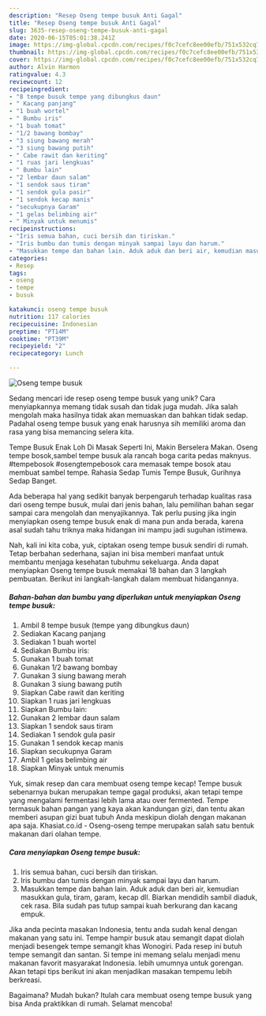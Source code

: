 ```yaml
---
description: "Resep Oseng tempe busuk Anti Gagal"
title: "Resep Oseng tempe busuk Anti Gagal"
slug: 3635-resep-oseng-tempe-busuk-anti-gagal
date: 2020-06-15T05:01:38.241Z
image: https://img-global.cpcdn.com/recipes/f0c7cefc8ee00efb/751x532cq70/oseng-tempe-busuk-foto-resep-utama.jpg
thumbnail: https://img-global.cpcdn.com/recipes/f0c7cefc8ee00efb/751x532cq70/oseng-tempe-busuk-foto-resep-utama.jpg
cover: https://img-global.cpcdn.com/recipes/f0c7cefc8ee00efb/751x532cq70/oseng-tempe-busuk-foto-resep-utama.jpg
author: Alvin Harmon
ratingvalue: 4.3
reviewcount: 12
recipeingredient:
- "8 tempe busuk tempe yang dibungkus daun"
- " Kacang panjang"
- "1 buah wortel"
- " Bumbu iris"
- "1 buah tomat"
- "1/2 bawang bombay"
- "3 siung bawang merah"
- "3 siung bawang putih"
- " Cabe rawit dan keriting"
- "1 ruas jari lengkuas"
- " Bumbu lain"
- "2 lembar daun salam"
- "1 sendok saus tiram"
- "1 sendok gula pasir"
- "1 sendok kecap manis"
- "secukupnya Garam"
- "1 gelas belimbing air"
- " Minyak untuk menumis"
recipeinstructions:
- "Iris semua bahan, cuci bersih dan tiriskan."
- "Iris bumbu dan tumis dengan minyak sampai layu dan harum."
- "Masukkan tempe dan bahan lain. Aduk aduk dan beri air, kemudian masukkan gula, tiram, garam, kecap dll. Biarkan mendidih sambil diaduk, cek rasa. Bila sudah pas tutup sampai kuah berkurang dan kacang empuk."
categories:
- Resep
tags:
- oseng
- tempe
- busuk

katakunci: oseng tempe busuk 
nutrition: 117 calories
recipecuisine: Indonesian
preptime: "PT14M"
cooktime: "PT39M"
recipeyield: "2"
recipecategory: Lunch

---
```



![Oseng tempe busuk](https://img-global.cpcdn.com/recipes/f0c7cefc8ee00efb/751x532cq70/oseng-tempe-busuk-foto-resep-utama.jpg)

Sedang mencari ide resep oseng tempe busuk yang unik? Cara menyiapkannya memang tidak susah dan tidak juga mudah. Jika salah mengolah maka hasilnya tidak akan memuaskan dan bahkan tidak sedap. Padahal oseng tempe busuk yang enak harusnya sih memiliki aroma dan rasa yang bisa memancing selera kita.

Tempe Busuk Enak Loh Di Masak Seperti Ini, Makin Berselera Makan. Oseng tempe bosok,sambel tempe busuk ala rancah boga carita pedas maknyus. #tempebosok #osengtempebosok cara memasak tempe bosok atau membuat sambel tempe. Rahasia Sedap Tumis Tempe Busuk, Gurihnya Sedap Banget.

Ada beberapa hal yang sedikit banyak berpengaruh terhadap kualitas rasa dari oseng tempe busuk, mulai dari jenis bahan, lalu pemilihan bahan segar sampai cara mengolah dan menyajikannya. Tak perlu pusing jika ingin menyiapkan oseng tempe busuk enak di mana pun anda berada, karena asal sudah tahu triknya maka hidangan ini mampu jadi suguhan istimewa.


Nah, kali ini kita coba, yuk, ciptakan oseng tempe busuk sendiri di rumah. Tetap berbahan sederhana, sajian ini bisa memberi manfaat untuk membantu menjaga kesehatan tubuhmu sekeluarga. Anda dapat menyiapkan Oseng tempe busuk memakai 18 bahan dan 3 langkah pembuatan. Berikut ini langkah-langkah dalam membuat hidangannya.

<!--inarticleads1-->

##### Bahan-bahan dan bumbu yang diperlukan untuk menyiapkan Oseng tempe busuk:

1. Ambil 8 tempe busuk (tempe yang dibungkus daun)
1. Sediakan  Kacang panjang
1. Sediakan 1 buah wortel
1. Sediakan  Bumbu iris:
1. Gunakan 1 buah tomat
1. Gunakan 1/2 bawang bombay
1. Gunakan 3 siung bawang merah
1. Gunakan 3 siung bawang putih
1. Siapkan  Cabe rawit dan keriting
1. Siapkan 1 ruas jari lengkuas
1. Siapkan  Bumbu lain:
1. Gunakan 2 lembar daun salam
1. Siapkan 1 sendok saus tiram
1. Sediakan 1 sendok gula pasir
1. Gunakan 1 sendok kecap manis
1. Siapkan secukupnya Garam
1. Ambil 1 gelas belimbing air
1. Siapkan  Minyak untuk menumis


Yuk, simak resep dan cara membuat oseng tempe kecap! Tempe busuk sebenarnya bukan merupakan tempe gagal produksi, akan tetapi tempe yang mengalami fermentasi lebih lama atau over fermented. Tempe termasuk bahan pangan yang kaya akan kandungan gizi, dan tentu akan memberi asupan gizi buat tubuh Anda meskipun diolah dengan makanan apa saja. Khasiat.co.id - Oseng-oseng tempe merupakan salah satu bentuk makanan dari olahan tempe. 

<!--inarticleads2-->

##### Cara menyiapkan Oseng tempe busuk:

1. Iris semua bahan, cuci bersih dan tiriskan.
1. Iris bumbu dan tumis dengan minyak sampai layu dan harum.
1. Masukkan tempe dan bahan lain. Aduk aduk dan beri air, kemudian masukkan gula, tiram, garam, kecap dll. Biarkan mendidih sambil diaduk, cek rasa. Bila sudah pas tutup sampai kuah berkurang dan kacang empuk.


Jika anda pecinta masakan Indonesia, tentu anda sudah kenal dengan makanan yang satu ini. Tempe hampir busuk atau semangit dapat diolah menjadi besengek tempe semangit khas Wonogiri. Pada resep ini butuh tempe semangit dan santan. Si tempe ini memang selalu menjadi menu makanan favorit masyarakat Indonesia. lebih umumnya untuk gorengan. Akan tetapi tips berikut ini akan menjadikan masakan tempemu lebih berkreasi. 

Bagaimana? Mudah bukan? Itulah cara membuat oseng tempe busuk yang bisa Anda praktikkan di rumah. Selamat mencoba!
